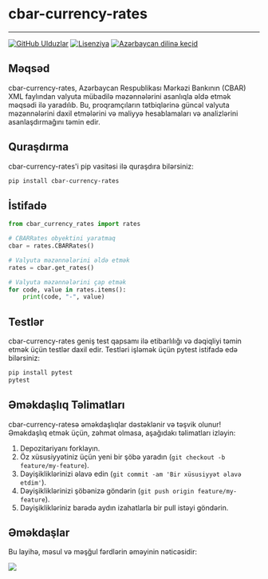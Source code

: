
# cbar-currency-rates

- - -
[![GitHub Ulduzlar](https://img.shields.io/github/stars/zmmmdf/cbar-currency-rates.svg?style=social&label=Ulduzlar&style=plastic)](https://github.com/zmmmdf/cbar-currency-rates/stargazers)
[![Lisenziya](https://img.shields.io/badge/lisenziya-MIT-green)](./LICENSE)
[![Azərbaycan dilinə keçid](https://img.shields.io/badge/dil-az-brightgreen)](./README.az.md)

## Məqsəd

cbar-currency-rates, Azərbaycan Respublikası Mərkəzi Bankının (CBAR) XML faylından valyuta mübadilə məzənnələrini asanlıqla əldə etmək məqsədi ilə yaradılıb. Bu, proqramçıların tətbiqlərinə güncəl valyuta məzənnələrini daxil etmələrini və maliyyə hesablamaları və analizlərini asanlaşdırmağını təmin edir.

## Quraşdırma

cbar-currency-rates'i pip vasitəsi ilə quraşdıra bilərsiniz:

```bash
pip install cbar-currency-rates
```

## İstifadə

```python
from cbar_currency_rates import rates

# CBARRates obyektini yaratmaq
cbar = rates.CBARRates()

# Valyuta məzənnələrini əldə etmək
rates = cbar.get_rates()

# Valyuta məzənnələrini çap etmək
for code, value in rates.items():
    print(code, "-", value)
```

## Testlər

cbar-currency-rates geniş test qapsamı ilə etibarlılığı və dəqiqliyi təmin etmək üçün testlər daxil edir. Testləri işləmək üçün pytest istifadə edə bilərsiniz:

```bash
pip install pytest
pytest
```

## Əməkdaşlıq Təlimatları

cbar-currency-ratesə əməkdaşlıqlar dəstəklənir və təşvik olunur! Əməkdaşlıq etmək üçün, zəhmət olmasa, aşağıdakı təlimatları izləyin:

1. Depozitariyanı forklayın.
2. Öz xüsusiyyətiniz üçün yeni bir şöbə yaradın (`git checkout -b feature/my-feature`).
3. Dəyişikliklərinizi əlavə edin (`git commit -am 'Bir xüsusiyyət əlavə etdim'`).
4. Dəyişikliklərinizi şöbənizə göndərin (`git push origin feature/my-feature`).
5. Dəyişiklikləriniz barədə aydın izahatlarla bir pull istəyi göndərin.

## Əməkdaşlar

Bu layihə, məsul və məşğul fərdlərin əməyinin nəticəsidir:

<!-- Əməkdaşlar siyahısı -->
<a href="https://github.com/zmmmdf/cbar-currency-rates/graphs/contributors">
  <img src="https://contrib.rocks/image?repo=zmmmdf/cbar-currency-rates" />
</a>

<!-- [contrib.rocks](https://contrib.rocks) ilə hazırlanmışdır. -->
<!-- Əməkdaşlar siyahısı -->
